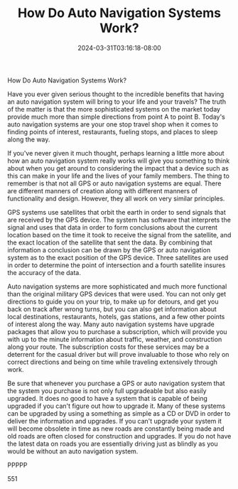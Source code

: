 ﻿---
title: "How Do Auto Navigation Systems Work?"
date: 2024-03-31T03:16:18-08:00
description: "Auto Navigation Systems txt Tips for Web Success"
featured_image: "/images/Auto Navigation Systems txt.jpg"
tags: ["Auto Navigation Systems txt"]
---

How Do Auto Navigation Systems Work?

Have you ever given serious thought to the incredible benefits that having an auto navigation system will bring to your life and your travels? The truth of the matter is that the more sophisticated systems on the market today provide much more than simple directions from point A to point B. Today's auto navigation systems are your one stop travel shop when it comes to finding points of interest, restaurants, fueling stops, and places to sleep along the way. 

If you've never given it much thought, perhaps learning a little more about how an auto navigation system really works will give you something to think about when you get around to considering the impact that a device such as this can make in your life and the lives of your family members. The thing to remember is that not all GPS or auto navigation systems are equal. There are different manners of creation along with different manners of functionality and design. However, they all work on very similar principles. 

GPS systems use satellites that orbit the earth in order to send signals that are received by the GPS device. The system has software that interprets the signal and uses that data in order to form conclusions about the current location based on the time it took to receive the signal from the satellite, and the exact location of the satellite that sent the data. By combining that information a conclusion can be drawn by the GPS or auto navigation system as to the exact position of the GPS device. Three satellites are used in order to determine the point of intersection and a fourth satellite insures the accuracy of the data.

Auto navigation systems are more sophisticated and much more functional than the original military GPS devices that were used. You can not only get directions to guide you on your trip, to make up for detours, and get you back on track after wrong turns, but you can also get information about local destinations, restaurants, hotels, gas stations, and a few other points of interest along the way. Many auto navigation systems have upgrade packages that allow you to purchase a subscription, which will provide you with up to the minute information about traffic, weather, and construction along your route. The subscription costs for these services may be a deterrent for the casual driver but will prove invaluable to those who rely on correct directions and being on time while traveling extensively through work.

Be sure that whenever you purchase a GPS or auto navigation system that the system you purchase is not only full upgradeable but also easily upgraded. It does no good to have a system that is capable of being upgraded if you can't figure out how to upgrade it. Many of these systems can be upgraded by using a something as simple as a CD or DVD in order to deliver the information and upgrades. If you can't upgrade your system it will become obsolete in time as new roads are constantly being made and old roads are often closed for construction and upgrades. If you do not have the latest data on roads you are essentially driving just as blindly as you would be without an auto navigation system.

PPPPP

551



